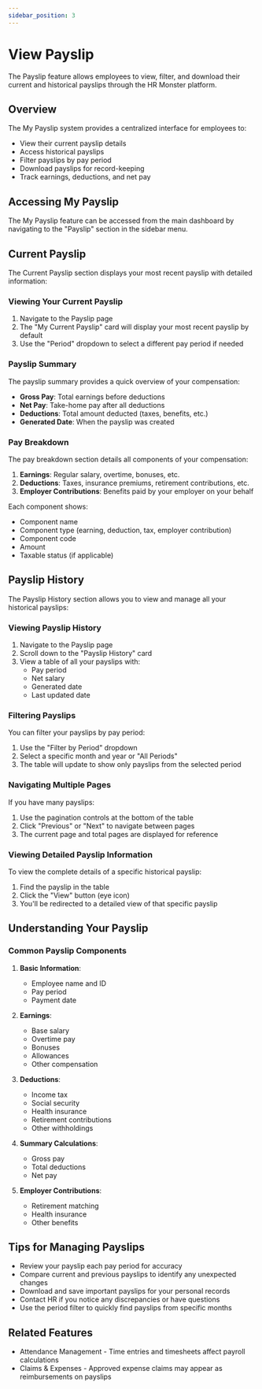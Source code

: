 ```yaml
---
sidebar_position: 3
---
```


# View Payslip

The Payslip feature allows employees to view, filter, and download their current and historical payslips through the HR Monster platform.

## Overview

The My Payslip system provides a centralized interface for employees to:
- View their current payslip details
- Access historical payslips
- Filter payslips by pay period
- Download payslips for record-keeping
- Track earnings, deductions, and net pay

## Accessing My Payslip

The My Payslip feature can be accessed from the main dashboard by navigating to the "Payslip" section in the sidebar menu.

## Current Payslip

The Current Payslip section displays your most recent payslip with detailed information:

### Viewing Your Current Payslip

1. Navigate to the Payslip page
2. The "My Current Payslip" card will display your most recent payslip by default
3. Use the "Period" dropdown to select a different pay period if needed

### Payslip Summary

The payslip summary provides a quick overview of your compensation:

- **Gross Pay**: Total earnings before deductions
- **Net Pay**: Take-home pay after all deductions
- **Deductions**: Total amount deducted (taxes, benefits, etc.)
- **Generated Date**: When the payslip was created

### Pay Breakdown

The pay breakdown section details all components of your compensation:

1. **Earnings**: Regular salary, overtime, bonuses, etc.
2. **Deductions**: Taxes, insurance premiums, retirement contributions, etc.
3. **Employer Contributions**: Benefits paid by your employer on your behalf

Each component shows:
- Component name
- Component type (earning, deduction, tax, employer contribution)
- Component code
- Amount
- Taxable status (if applicable)

## Payslip History

The Payslip History section allows you to view and manage all your historical payslips:

### Viewing Payslip History

1. Navigate to the Payslip page
2. Scroll down to the "Payslip History" card
3. View a table of all your payslips with:
   - Pay period
   - Net salary
   - Generated date
   - Last updated date

### Filtering Payslips

You can filter your payslips by pay period:

1. Use the "Filter by Period" dropdown
2. Select a specific month and year or "All Periods"
3. The table will update to show only payslips from the selected period

### Navigating Multiple Pages

If you have many payslips:

1. Use the pagination controls at the bottom of the table
2. Click "Previous" or "Next" to navigate between pages
3. The current page and total pages are displayed for reference

### Viewing Detailed Payslip Information

To view the complete details of a specific historical payslip:

1. Find the payslip in the table
2. Click the "View" button (eye icon)
3. You'll be redirected to a detailed view of that specific payslip

## Understanding Your Payslip

### Common Payslip Components

1. **Basic Information**:
   - Employee name and ID
   - Pay period
   - Payment date

2. **Earnings**:
   - Base salary
   - Overtime pay
   - Bonuses
   - Allowances
   - Other compensation

3. **Deductions**:
   - Income tax
   - Social security
   - Health insurance
   - Retirement contributions
   - Other withholdings

4. **Summary Calculations**:
   - Gross pay
   - Total deductions
   - Net pay

5. **Employer Contributions**:
   - Retirement matching
   - Health insurance
   - Other benefits

## Tips for Managing Payslips

- Review your payslip each pay period for accuracy
- Compare current and previous payslips to identify any unexpected changes
- Download and save important payslips for your personal records
- Contact HR if you notice any discrepancies or have questions
- Use the period filter to quickly find payslips from specific months

## Related Features

- Attendance Management - Time entries and timesheets affect payroll calculations
- Claims & Expenses - Approved expense claims may appear as reimbursements on payslips

